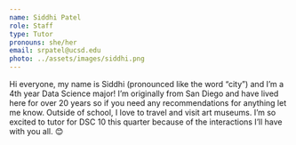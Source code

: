 ```yaml
---
name: Siddhi Patel
role: Staff
type: Tutor
pronouns: she/her
email: srpatel@ucsd.edu
photo: ../assets/images/siddhi.png
---
```


Hi everyone, my name is Siddhi (pronounced like the word “city”) and I’m a 4th year Data Science major! I’m originally from San Diego and have lived here for over 20 years so if you need any recommendations for anything let me know. Outside of school, I love to travel and visit art museums. I’m so excited to tutor for DSC 10 this quarter because of the interactions I’ll have with you all. 😊